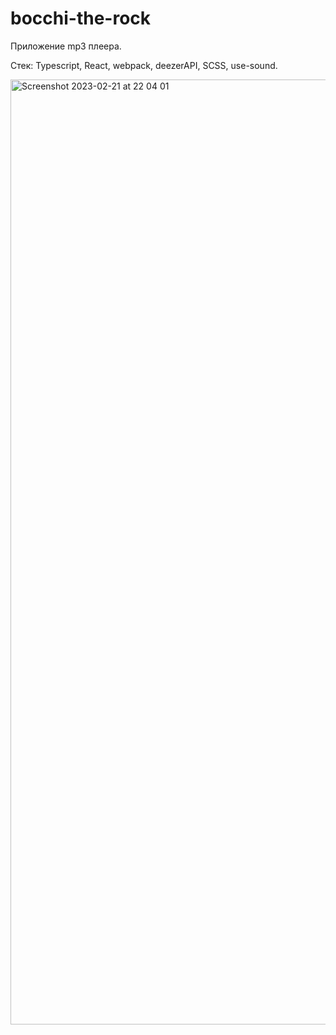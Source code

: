 # bocchi-the-rock

Приложение mp3 плеера.

Стек:
Typescript, React, webpack, deezerAPI, SCSS, use-sound.


<img width="1512" alt="Screenshot 2023-02-21 at 22 04 01" src="https://user-images.githubusercontent.com/99682209/220412030-355dc4b7-833e-47c1-8eb2-560f0b4d94b7.png">
